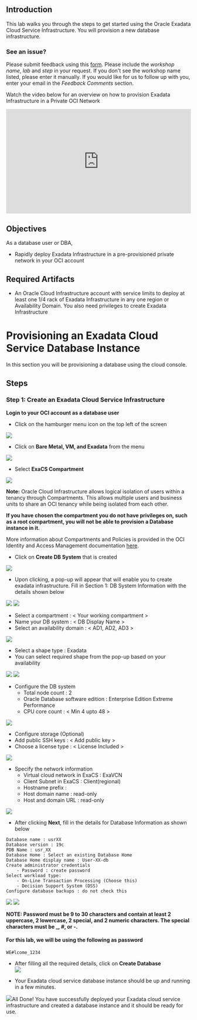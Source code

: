 ## Introduction

This lab walks you through the steps to get started using the Oracle Exadata Cloud Service Infrastructure. You will provision a new database infrastructure.

### See an issue?
Please submit feedback using this [form](https://apexapps.oracle.com/pls/apex/f?p=133:1:::::P1_FEEDBACK:1). Please include the *workshop name*, *lab* and *step* in your request.  If you don't see the workshop name listed, please enter it manually. If you would like for us to follow up with you, enter your email in the *Feedback Comments* section.

Watch the video below for an overview on how to provision Exadata Infrastructure in a Private OCI Network

<div style="max-width:768px"><div style="position:relative;padding-bottom:56.25%"><iframe id="kaltura_player" src="https://cdnapisec.kaltura.com/p/2171811/sp/217181100/embedIframeJs/uiconf_id/35965902/partner_id/2171811?iframeembed=true&playerId=kaltura_player&entry_id=1_o4ygs1je&flashvars[streamerType]=auto&amp;flashvars[localizationCode]=en&amp;flashvars[leadWithHTML5]=true&amp;flashvars[sideBarContainer.plugin]=true&amp;flashvars[sideBarContainer.position]=left&amp;flashvars[sideBarContainer.clickToClose]=true&amp;flashvars[chapters.plugin]=true&amp;flashvars[chapters.layout]=vertical&amp;flashvars[chapters.thumbnailRotator]=false&amp;flashvars[streamSelector.plugin]=true&amp;flashvars[EmbedPlayer.SpinnerTarget]=videoHolder&amp;flashvars[dualScreen.plugin]=true&amp;flashvars[hotspots.plugin]=1&amp;flashvars[Kaltura.addCrossoriginToIframe]=true&amp;&wid=1_8saov9vg" width="768" height="432" allowfullscreen webkitallowfullscreen mozAllowFullScreen allow="autoplay *; fullscreen *; encrypted-media *" sandbox="allow-forms allow-same-origin allow-scripts allow-top-navigation allow-pointer-lock allow-popups allow-modals allow-orientation-lock allow-popups-to-escape-sandbox allow-presentation allow-top-navigation-by-user-activation" frameborder="0" title="Kaltura Player" style="position:absolute;top:0;left:0;width:100%;height:100%"></iframe></div></div>

## Objectives

As a database user or DBA,

- Rapidly deploy Exadata Infrastructure in a pre-provisioned private network in your OCI account

## Required Artifacts

- An Oracle Cloud Infrastructure account with service limits to deploy at least one 1/4 rack of Exadata Infrastructure in any one region or Availability Domain.
You also need privileges to create Exadata Infrastructure

# Provisioning an Exadata Cloud Service Database Instance

In this section you will be provisioning a database using the cloud console.
## Steps

### **Step 1:** Create an Exadata Cloud Service Infrastructure

**Login to your OCI account as a database user**

-  Click on the hamburger menu icon on the top left of the screen

![](./images/Infra/provision_db_infra/oci_homepage.png " ")

-  Click on **Bare Metal, VM, and Exadata** from the menu

![](./images/Infra/provision_db_infra/oci_hamburger_menu.png " ")

- Select **ExaCS Compartment**

![](./images/Infra/provision_db_infra/oci_db_display.png " ")

**Note:** Oracle Cloud Infrastructure allows logical isolation of users within a tenancy through Compartments. This allows multiple users and business units to share an OCI tenancy while being isolated from each other.

**If you have chosen the compartment you do not have privileges on, such as a root compartment, you will not be able to provision a Database instance in it.**

More information about Compartments and Policies is provided in the OCI Identity and Access Management documentation [here](https://docs.cloud.oracle.com/iaas/Content/Identity/Tasks/managingcompartments.htm?tocpath=Services%7CIAM%7C_____13).

-  Click on **Create DB System** that is created

![](./images/Infra/provision_db_infra/create_db.png " ")

- Upon clicking, a pop-up will appear that will enable you to create exadata infrastructure. Fill in Section 1: DB System Information with the details shown below

![](./images/Infra/provision_db_infra/create_db_popup.png " ")
![](./images/Infra/provision_db_infra/create_db_system_details.png " ")

- Select a compartment : < Your working compartment >
- Name your DB system : < DB Display Name >
- Select an availability domain : < AD1, AD2, AD3 >

![](./images/Infra/provision_db_infra/create_db_system_details.png " ")

- Select a shape type : Exadata
- You can select required shape from the pop-up based on your availability

![](./images/Infra/provision_db_infra/exadata_shape.png " ")
![](./images/Infra/provision_db_infra/exadata_shape_popup.png " ")

- Configure the DB system
    - Total node count : 2
    - Oracle Database software edition : Enterprise Edition Extreme Performance
    - CPU core count : < Min 4 upto 48 >

![](./images/Infra/provision_db_infra/configure_db_system.png " ")
- Configure storage (Optional)
- Add public SSH keys : < Add public key >
- Choose a license type : < License Included >

![](./images/Infra/provision_db_infra/add_public_key.png " ")

- Specify the network information
    - Virtual cloud network in ExaCS : ExaVCN
    - Client Subnet in ExaCS : Client(regional)
    - Hostname prefix : <your hostname prefix>
    - Host domain name : read-only
    - Host and domain URL : read-only

![](./images/Infra/provision_db_infra/exa_network.png " ")

- After clicking **Next**, fill in the details for Database Information as shown below

```
Database name : usrXX
Database version : 19c
PDB Name : usr_XX
Database Home : Select an existing Database Home
Database Home display name : User-XX-db
Create administrator credentials
    - Password : create password
Select workload type:
    - On-Line Transaction Processing (Choose this)
    - Decision Support System (DSS)
Configure database backups : do not check this
```

![](./images/Infra/provision_db_infra/oci_create_db_1.png " ")
![](./images/Infra/provision_db_infra/oci_create_db_2.png " ")

 ****NOTE: Password must be 9 to 30 characters and contain at least 2 uppercase, 2 lowercase, 2 special, and 2 numeric characters. The special characters must be _, #, or -.****

#### For this lab, we will be using the following as password

```
WE#lcome_1234
```
- After filling all the required details, click on **Create Database**  
![](./images/Infra/provision_db/oci_create_db.png " ")

- Your Exadata cloud service database instance should be up and running in a few minutes.

![](./images/Infra/provision_db/oci_db_provisioning.png " ")All Done! You have successfully deployed your Exadata cloud service infrastructure and created a database instance and it should be ready for use.
